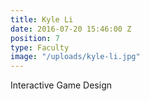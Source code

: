 ```yaml
---
title: Kyle Li
date: 2016-07-20 15:46:00 Z
position: 7
type: Faculty
image: "/uploads/kyle-li.jpg"
---
```


Interactive Game Design
